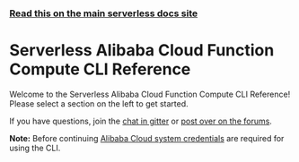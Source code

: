 <!--
title: Serverless - Alibaba Cloud Function Compute - CLI Reference
menuText: CLI Reference
layout: Doc
-->

<!-- DOCS-SITE-LINK:START automatically generated  -->
### [Read this on the main serverless docs site](https://www.serverless.com/framework/docs/providers/aliyun/cli-reference/)
<!-- DOCS-SITE-LINK:END -->

# Serverless Alibaba Cloud Function Compute CLI Reference

Welcome to the Serverless Alibaba Cloud Function Compute CLI Reference!  Please select a section on the left to get started.

If you have questions, join the [chat in gitter](https://gitter.im/serverless/serverless) or [post over on the forums](http://forum.serverless.com/).

**Note:** Before continuing [Alibaba Cloud system credentials](../guide/credentials.md) are required for using the CLI.
